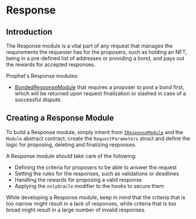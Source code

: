 # Response

## Introduction

The Response module is a vital part of any request that manages the requirements the requester has for the proposers, such as holding an NFT, being in a pre-defined list of addresses or providing a bond, and pays out the rewards for accepted responses.

Prophet's Response modules:
- [BondedResponseModule](./response/bonded_response_module.md) that requires a proposer to post a bond first, which will be returned upon request finalization or slashed in case of a successful dispute.

## Creating a Response Module

To build a Response module, simply inherit from [`IResponseModule`](/solidity/interfaces/core/modules/response/IResponseModule.sol/interface.IResponseModule.md) and the `Module` abstract contract, create the `RequestParameters` struct and define the logic for proposing, deleting and finalizing responses.

A Response module should take care of the following:
- Defining the criteria for proposers to be able to answer the request
- Setting the rules for the responses, such as validations or deadlines
- Handling the rewards for proposing a valid response
- Applying the `onlyOracle` modifier to the hooks to secure them

While developing a Response module, keep in mind that the criteria that is too narrow might result in a lack of responses, while criteria that is too broad might result in a large number of invalid responses.
